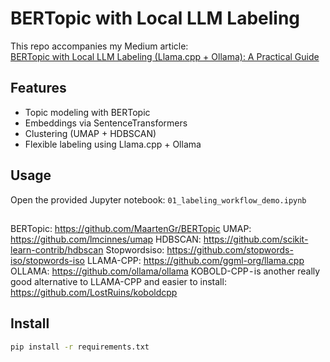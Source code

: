 # BERTopic with Local LLM Labeling

This repo accompanies my Medium article:  
[BERTopic with Local LLM Labeling (Llama.cpp + Ollama): A Practical Guide](https://medium.com/@arminpasalictz/45314e80d723)

## Features
- Topic modeling with BERTopic  
- Embeddings via SentenceTransformers  
- Clustering (UMAP + HDBSCAN)  
- Flexible labeling using Llama.cpp + Ollama
  
## Usage
Open the provided Jupyter notebook: `01_labeling_workflow_demo.ipynb`

##
BERTopic: https://github.com/MaartenGr/BERTopic
UMAP: https://github.com/lmcinnes/umap
HDBSCAN: https://github.com/scikit-learn-contrib/hdbscan
Stopwordsiso: https://github.com/stopwords-iso/stopwords-iso
LLAMA-CPP: https://github.com/ggml-org/llama.cpp
OLLAMA: https://github.com/ollama/ollama
KOBOLD-CPP - is another really good alternative to LLAMA-CPP and easier to install: https://github.com/LostRuins/koboldcpp

## Install
```bash
pip install -r requirements.txt
```
